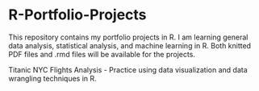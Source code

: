 # R-Portfolio-Projects

This repository contains my portfolio projects in R. I am learning general data analysis, statistical analysis, and machine learning in R. Both knitted PDF files and .rmd files will be available for the projects.

Titanic NYC Flights Analysis - Practice using data visualization and data wrangling techniques in R. 
